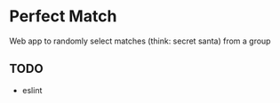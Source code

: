 Perfect Match
=============

Web app to randomly select matches (think: secret santa) from a group


TODO
----

- eslint
